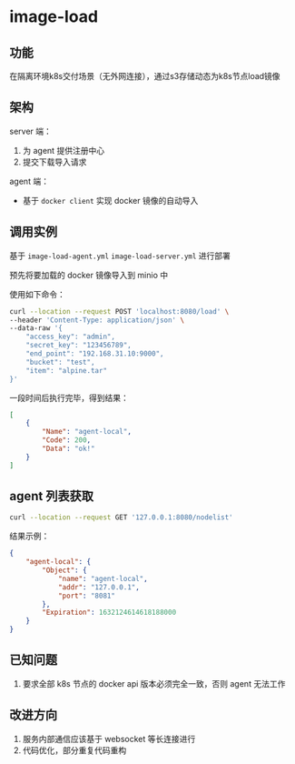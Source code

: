 # image-load

## 功能

在隔离环境k8s交付场景（无外网连接），通过s3存储动态为k8s节点load镜像

## 架构

server 端：

1. 为 agent 提供注册中心
2. 提交下载导入请求

agent 端：

- 基于 `docker client` 实现 docker 镜像的自动导入

## 调用实例

基于 `image-load-agent.yml` `image-load-server.yml` 进行部署

预先将要加载的 docker 镜像导入到 minio 中

使用如下命令：

```bash
curl --location --request POST 'localhost:8080/load' \
--header 'Content-Type: application/json' \
--data-raw '{
    "access_key": "admin",
    "secret_key": "123456789",
    "end_point": "192.168.31.10:9000",
    "bucket": "test",
    "item": "alpine.tar"
}'
```

一段时间后执行完毕，得到结果：

```json
[
    {
        "Name": "agent-local",
        "Code": 200,
        "Data": "ok!"
    }
]
```

## agent 列表获取

```bash
curl --location --request GET '127.0.0.1:8080/nodelist'
```

结果示例：

```json
{
    "agent-local": {
        "Object": {
            "name": "agent-local",
            "addr": "127.0.0.1",
            "port": "8081"
        },
        "Expiration": 1632124614618188000
    }
}
```

## 已知问题

1. 要求全部 k8s 节点的 docker api 版本必须完全一致，否则 agent 无法工作

## 改进方向

1. 服务内部通信应该基于 websocket 等长连接进行
2. 代码优化，部分重复代码重构
